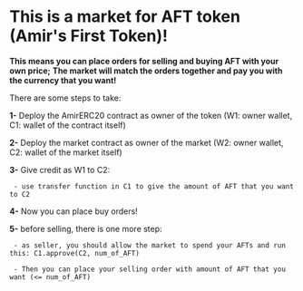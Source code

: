 # This is a market for AFT token (Amir's First Token)!

**This means you can place orders for selling and buying AFT with your own price;**
**The market will match the orders together and pay you with the currency that you want!**

There are some steps to take:

 **1-** Deploy the AmirERC20 contract as owner of the token (W1: owner wallet, C1: wallet of the contract itself)

 
 **2-** Deploy the market contract as owner of the market (W2: owner wallet, C2: wallet of the market itself)

 
 **3-** Give credit as W1 to C2:
 
     - use transfer function in C1 to give the amount of AFT that you want to C2

     
 **4-** Now you can place buy orders! 

 
 **5-** before selling, there is one more step:
 
     - as seller, you should allow the market to spend your AFTs and run this: C1.approve(C2, num_of_AFT)
     
     - Then you can place your selling order with amount of AFT that you want (<= num_of_AFT)
